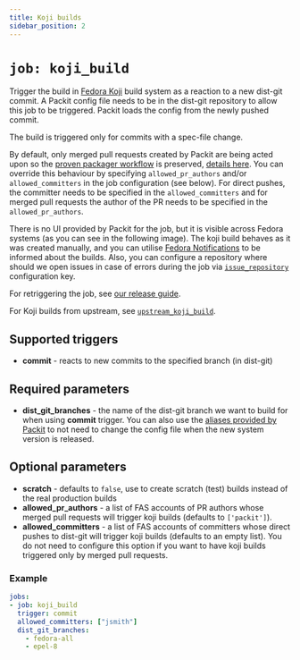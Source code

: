 ```yaml
---
title: Koji builds
sidebar_position: 2
---
```


# `job: koji_build`

Trigger the build in
[Fedora Koji](https://koji.fedoraproject.org/koji/) build system
as a reaction to a new dist-git commit.
A Packit config file needs to be in the dist-git repository
to allow this job to be triggered.
Packit loads the config from the newly pushed commit.

The build is triggered only for commits with a spec-file change.

By default, only merged pull requests created by Packit are being acted upon so the [proven packager
workflow](https://docs.fedoraproject.org/en-US/fesco/Provenpackager_policy/) is
preserved, [details
here](https://github.com/packit/packit-service/issues/1490). You can override this behaviour by specifying
`allowed_pr_authors` and/or `allowed_committers` in the job configuration (see below). For direct pushes, the committer needs to
be specified in the  `allowed_committers` and for merged pull requests the author of the PR needs to be
specified in the `allowed_pr_authors`.

There is no UI provided by Packit for the job,
but it is visible across Fedora systems (as you can see in the following image).
The koji build behaves as it was created manually, and you can utilise
[Fedora Notifications](https://apps.fedoraproject.org/notifications/about)
to be informed about the builds. Also, you can configure a repository where should we
open issues in case of errors during the job via [`issue_repository`](/docs/configuration#issue_repository) configuration key.

For retriggering the job, see [our release guide](/docs/fedora-releases-guide).

For Koji builds from upstream, see [`upstream_koji_build`](/docs/configuration/upstream/upstream_koji_build).

## Supported triggers

* **commit** - reacts to new commits to the specified branch (in dist-git)

## Required parameters

* **dist_git_branches** - the name of the dist-git branch we want to build for when using **commit** trigger.
  You can also use the [aliases provided by Packit](/docs/configuration#aliases)
  to not need to change the config file when the new system version is released.

## Optional parameters

* **scratch** - defaults to `false`, use to create scratch (test) builds
  instead of the real production builds
* **allowed_pr_authors** - a list of FAS accounts of PR authors whose merged pull requests will trigger koji builds
  (defaults to `['packit']`).
* **allowed_committers** - a list of FAS accounts of committers whose direct pushes to dist-git will trigger koji builds
  (defaults to an empty list). You do not need to configure this option if you want to have koji builds triggered only by merged pull requests.

### Example

```yaml
jobs:
- job: koji_build
  trigger: commit
  allowed_committers: ["jsmith"]
  dist_git_branches:
    - fedora-all
    - epel-8
```
